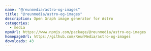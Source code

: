 ```yaml
---
name: "@reunmedia/astro-og-images"
title: "@reunmedia/astro-og-images"
description: Open Graph image generator for Astro
categories:
  - media
npmUrl: https://www.npmjs.com/package/@reunmedia/astro-og-images
homepageUrl: https://github.com/ReunMedia/astro-og-images
downloads: 43
---
```

